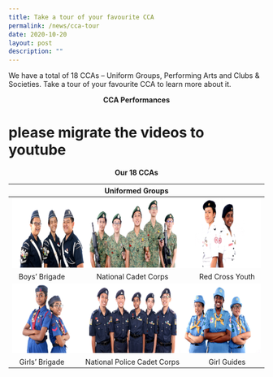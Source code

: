 ```yaml
---
title: Take a tour of your favourite CCA
permalink: /news/cca-tour
date: 2020-10-20
layout: post
description: ""
---
```

We have a total of 18 CCAs – Uniform Groups, Performing Arts and Clubs & Societies. Take a tour of your favourite CCA to learn more about it. 

<p style="text-align: center;"> <strong>CCA Performances </strong></p>

# please migrate the videos to youtube
<p style="text-align: center;"> <strong>Our 18 CCAs </strong></p>

<table>
<thead>
  <tr>
    <th style="text-align: center;" colspan="3">Uniformed Groups</th>
  </tr>
</thead>
<tbody>
  <tr>
    <td colspan="3"><img src="/images/CCA%20Tour/UniformGroup1.png" alt="Uniformgroup1" width="720" height="138"></td>
  </tr>
  <tr style="text-align: center;">
    <td>Boys’ Brigade</td>
    <td>National Cadet Corps</td>
    <td>Red Cross Youth</td>
  </tr>
  <tr>
    <td colspan="3"><img src="/images/CCA%20Tour/UniformGroup2.png" alt="Uniformgroup2" width="720" height="137"></td>
  </tr>
  <tr style="text-align: center;">
    <td>Girls’ Brigade</td>
    <td>National Police Cadet Corps</td>
    <td>Girl Guides</td>
  </tr>
</tbody>
</table>